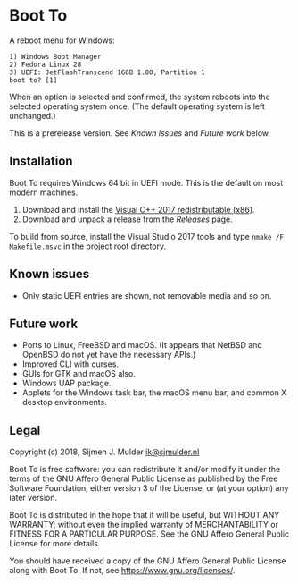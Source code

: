 # Boot To

A reboot menu for Windows:

    1) Windows Boot Manager
    2) Fedora Linux 28
    3) UEFI: JetFlashTranscend 16GB 1.00, Partition 1
    boot to? [1]

When an option is selected and confirmed, the system reboots into the selected
operating system once. (The default operating system is left unchanged.)

This is a prerelease version. See _Known issues_ and _Future work_ below.

## Installation

Boot To requires Windows 64 bit in UEFI mode. This is the default on most
modern machines.
 
 1. Download and install the [Visual C++ 2017 redistributable (x86)](https://support.microsoft.com/en-us/help/2977003/the-latest-supported-visual-c-downloads).
 2. Download and unpack a release from the _Releases_ page.

To build from source, install the Visual Studio 2017 tools and type
`nmake /F Makefile.msvc` in the project root directory.

## Known issues

 * Only static UEFI entries are shown, not removable media and so on.

## Future work

 * Ports to Linux, FreeBSD and macOS. (It appears that NetBSD and OpenBSD do
   not yet have the necessary APIs.)
 * Improved CLI with curses.
 * GUIs for GTK and macOS also.
 * Windows UAP package.
 * Applets for the Windows task bar, the macOS menu bar, and common X desktop
   environments.

## Legal

Copyright (c) 2018, Sijmen J. Mulder <ik@sjmulder.nl>

Boot To is free software: you can redistribute it and/or modify it under
the terms of the GNU Affero General Public License as published by the Free
Software Foundation, either version 3 of the License, or (at your option)
any later version.

Boot To is distributed in the hope that it will be useful, but WITHOUT ANY
WARRANTY; without even the implied warranty of MERCHANTABILITY or FITNESS
FOR A PARTICULAR PURPOSE. See the GNU Affero General Public License for
more details.

You should have received a copy of the GNU Affero General Public License
along with Boot To. If not, see <https://www.gnu.org/licenses/>.
